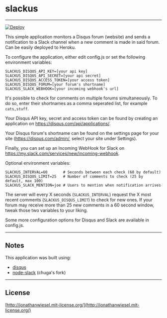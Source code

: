 # slackus

***

[![Deploy](https://www.herokucdn.com/deploy/button.png)](https://heroku.com/deploy)

This simple application monitors a Disqus forum (website) and sends a
notification to a Slack channel when a new comment is made in said forum.
Can be easily deployed to Heroku.

To configure the application, either edit config.js or set the following
environment variables:

```
SLACKUS_DISQUS_API_KEY=[your api key]
SLACKUS_DISQUS_API_SECRET=[your api secret]
SLACKUS_DISQUS_ACCESS_TOKEN=[your access token]
SLACKUS_DISQUS_FORUM=[your forum's shortname]
SLACKUS_SLACK_WEBHOOK=[your incoming webhook's url]
```

It's possible to check for comments on multiple forums simultaneously. To do so,
enter their shortnames as a comma seperated list, for example `cats,stuff`.

Your Disqus API key, secret and access token can be found by creating an
application on https://disqus.com/api/applications/.

Your Disqus forum's shortname can be found on the settings page for your site
(https://disqus.com/admin/, select your site under Settings).

Finally, you can set up an Incoming WebHook for Slack on
https://my.slack.com/services/new/incoming-webhook.

Optional environment variables:

```
SLACKUS_INTERVAL=60       # Seconds between each check (60 by default)
SLACKUS_DISQUS_LIMIT=25   # Number of comments to check (25 by default, max 100)
SLACKUS_SLACK_MENTION=joe # Users to mention when notification arrives
```

The server will every X seconds (`SLACKUS_INTERVAL`) request the X most recent
comments (`SLACKUS_DISQUS_LIMIT`) to check for new ones. If your forum may
receive more than 25 new comments in a 60 second window, tweak those two
variables to your liking.

Some more configuration options for Disqus and Slack are available in config.js.


***

## Notes

This application was built using:
* [disqus](https://github.com/hay/node-disqus)
* [node-slack](https://github.com/chuga/node-slack) (chuga's fork)

***

## License

[http://jonathanwiesel.mit-license.org/](http://jonathanwiesel.mit-license.org/)
